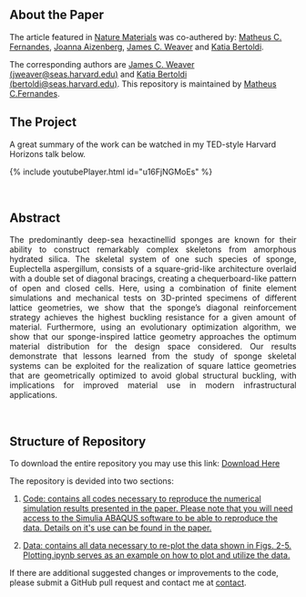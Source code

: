 ## About the Paper

The article featured in [Nature Materials](https://doi.org/10.1038/s41563-020-0798-1) was co-authered by: [Matheus C. Fernandes](http://fer.me), [Joanna Aizenberg](https://aizenberglab.seas.harvard.edu/), [James C. Weaver](https://www.seas.harvard.edu/person/james-weaver) and [Katia Bertoldi](https://bertoldi.seas.harvard.edu/).

The corresponding authors are [James C. Weaver (jweaver@seas.harvard.edu)](mailto:jweaver@seas.harvard.edu) and [Katia Bertoldi (bertoldi@seas.harvard.edu)](mailto:bertoldi@seas.harvard.edu). This repository is maintained by [Matheus C.Fernandes](https:/fer.me/cont).

## The Project
A great summary of the work can be watched in my TED-style Harvard Horizons talk below. 

<!--- {% include youtubePlayer.html id="u16FjNGMoEs?autoplay=1" %} -->
{% include youtubePlayer.html id="u16FjNGMoEs" %}

<p>&nbsp;</p>

## Abstract

<div style="text-align: justify"> 
The predominantly deep-sea hexactinellid sponges are known for their ability to construct remarkably complex skeletons from amorphous hydrated silica. The skeletal system of one such species of sponge, Euplectella aspergillum, consists of a square-grid-like architecture overlaid with a double set of diagonal bracings, creating a chequerboard-like pattern of open and closed cells. Here, using a combination of finite element simulations and mechanical tests on 3D-printed specimens of different lattice geometries, we show that the sponge’s diagonal reinforcement strategy achieves the highest buckling resistance for a given amount of material. Furthermore, using an evolutionary optimization algorithm, we show that our sponge-inspired lattice geometry approaches the optimum material distribution for the design space considered. Our results demonstrate that lessons learned from the study of sponge skeletal systems can be exploited for the realization of square lattice geometries that are geometrically optimized to avoid global structural buckling, with implications for improved material use in modern infrastructural applications.
 </div>

<p>&nbsp;</p>

## Structure of Repository

To download the entire repository you may use this link: [Download Here](https://github.com/matheuscfernandes/sponge-lattice/archive/master.zip)

The repository is devided into two sections:

1. [Code: contains all codes necessary to reproduce the numerical simulation results presented in the paper. Please note that you will need access to the Simulia ABAQUS software to be able to reproduce the data. Details on it's use can be found in the paper.](https://github.com/matheuscfernandes/sponge-lattice/tree/master/Code)

2. [Data: contains all data necessary to re-plot the data shown in Figs. 2-5.](https://github.com/matheuscfernandes/sponge-lattice/tree/master/Data) [Plotting.ipynb serves as an example on how to plot and utilize the data.](https://github.com/matheuscfernandes/sponge-lattice/blob/master/Data/Plotting.ipynb)


If there are additional suggested changes or improvements to the code, please submit a GitHub pull request and contact me at [contact](https://fer.me/cont).